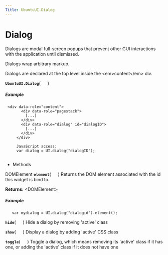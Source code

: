 ```yaml
---
Title: UbuntuUI.Dialog
---
```

        
Dialog
======

Dialogs are modal full-screen popups that prevent other GUI interactions with the application until dismissed.

Dialogs wrap arbitrary markup.

Dialogs are declared at the top level inside the &lt;em&gt;content&lt;/em&gt; div.

<span id="UbuntuUI.Dialog"></span>
**`UbuntuUI.Dialog`**( `  ` )
##### Example

``` code
 <div data-role="content">
       <div data-role="pagestack">
         [...]
       </div>
       <div data-role="dialog" id="dialogID">
         [...]
       </div>
     </div>
    
     JavaScript access:
     var dialog = UI.dialog("dialogID");
    
```

-   Methods

<span id="element"></span>
DOMElement **`element`**( `  ` )
Returns the DOM element associated with the id this widget is bind to.

**Returns:** &lt;DOMElement&gt;

##### Example

``` code
   var mydialog = UI.dialog("dialogid").element();
```

<span id="hide"></span>
**`hide`**( `  ` )
Hide a dialog by removing 'active' class

<span id="show"></span>
**`show`**( `  ` )
Display a dialog by adding 'active' CSS class

<span id="toggle"></span>
**`toggle`**( `  ` )
Toggle a dialog, which means removing its 'active' class if it has one, or adding the 'active' class if it does not have one

